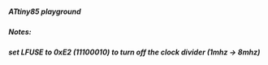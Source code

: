 ##### ATtiny85 playground

##### Notes:
##### set LFUSE to 0xE2 (11100010) to turn off the clock divider (1mhz -> 8mhz)
